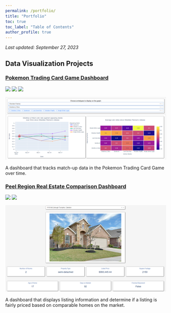 ```yaml
---
permalink: /portfolio/
title: "Portfolio"
toc: true
toc_label: "Table of Contents"
author_profile: true
---
```


*Last updated: September 27, 2023*

## Data Visualization Projects

### [Pokemon Trading Card Game Dashboard](../blog/pkmn-tcg-dash/)
[![](https://img.shields.io/badge/Blog-Read%20Article-blue?logo=blogger)](../blog/pkmn-tcg-dash/) [![](https://img.shields.io/badge/GitHub-View%20on%20GitHub-blue?logo=github)](https://github.com/andrew-dang/limitless_scrape) [![](https://img.shields.io/badge/Heroku-Go_to_app-blue?logo=heroku)](https://limitlesstcg-analysis.herokuapp.com/)

[![](../assets/images/pkmn-dash.png)](../blog/pkmn-tcg-dash)

A dashboard that tracks match-up data in the Pokemon Trading Card Game over time. 

### [Peel Region Real Estate Comparison Dashboard](../blog/real-estate-dash)
[![](https://img.shields.io/badge/Blog-Read%20Article-blue?logo=blogger)](../blog/real-estate-dash/) [![](https://img.shields.io/badge/Google_Cloud_Run-Go_to_app-blue?logo=googlecloud)](https://dash-app-ctyqyt7wvq-uc.a.run.app/)

[![](../assets/images/property-details.png)](../blog/real-estate-dash)

A dashboard that displays listing information and determine if a listing is fairly priced based on comparable homes on the market. 
